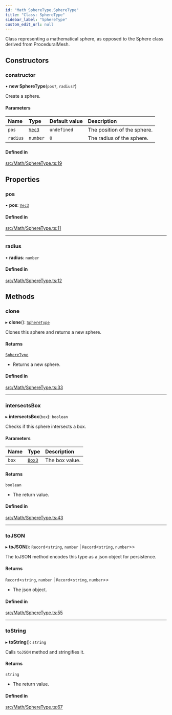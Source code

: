 ```yaml
---
id: "Math_SphereType.SphereType"
title: "Class: SphereType"
sidebar_label: "SphereType"
custom_edit_url: null
---
```




Class representing a mathematical sphere, as opposed to the Sphere class derived from ProceduralMesh.

## Constructors

### constructor

• **new SphereType**(`pos?`, `radius?`)

Create a sphere.

#### Parameters

| Name | Type | Default value | Description |
| :------ | :------ | :------ | :------ |
| `pos` | [`Vec3`](Math_Vec3.Vec3) | `undefined` | The position of the sphere. |
| `radius` | `number` | `0` | The radius of the sphere. |

#### Defined in

[src/Math/SphereType.ts:19](https://github.com/ZeaInc/zea-engine/blob/455b10853/src/Math/SphereType.ts#L19)

## Properties

### pos

• **pos**: [`Vec3`](Math_Vec3.Vec3)

#### Defined in

[src/Math/SphereType.ts:11](https://github.com/ZeaInc/zea-engine/blob/455b10853/src/Math/SphereType.ts#L11)

___

### radius

• **radius**: `number`

#### Defined in

[src/Math/SphereType.ts:12](https://github.com/ZeaInc/zea-engine/blob/455b10853/src/Math/SphereType.ts#L12)

## Methods

### clone

▸ **clone**(): [`SphereType`](Math_SphereType.SphereType)

Clones this sphere and returns a new sphere.

#### Returns

[`SphereType`](Math_SphereType.SphereType)

- Returns a new sphere.

#### Defined in

[src/Math/SphereType.ts:33](https://github.com/ZeaInc/zea-engine/blob/455b10853/src/Math/SphereType.ts#L33)

___

### intersectsBox

▸ **intersectsBox**(`box`): `boolean`

Checks if this sphere intersects a box.

#### Parameters

| Name | Type | Description |
| :------ | :------ | :------ |
| `box` | [`Box3`](Math_Box3.Box3) | The box value. |

#### Returns

`boolean`

- The return value.

#### Defined in

[src/Math/SphereType.ts:43](https://github.com/ZeaInc/zea-engine/blob/455b10853/src/Math/SphereType.ts#L43)

___

### toJSON

▸ **toJSON**(): `Record`<`string`, `number` \| `Record`<`string`, `number`\>\>

The toJSON method encodes this type as a json object for persistence.

#### Returns

`Record`<`string`, `number` \| `Record`<`string`, `number`\>\>

- The json object.

#### Defined in

[src/Math/SphereType.ts:55](https://github.com/ZeaInc/zea-engine/blob/455b10853/src/Math/SphereType.ts#L55)

___

### toString

▸ **toString**(): `string`

Calls `toJSON` method and stringifies it.

#### Returns

`string`

- The return value.

#### Defined in

[src/Math/SphereType.ts:67](https://github.com/ZeaInc/zea-engine/blob/455b10853/src/Math/SphereType.ts#L67)

